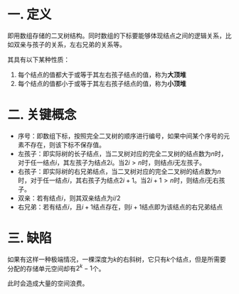 # 一. 定义

即用数组存储的二叉树结构。同时数组的下标要能够体现结点之间的逻辑关系，比如双亲与孩子的关系，左右兄弟的关系等。

其具有以下某种性质：

1. 每个结点的值都大于或等于其左右孩子结点的值，称为**大顶堆**
2. 每个结点的值都小于或等于其左右孩子结点的值，称为**小顶堆**



# 二. 关键概念

-   序号：即数组下标，按照完全二叉树的顺序进行编号，如果中间某个序号的元素不存在，则该下标不保存值。
-   左孩子：即实际树的长子结点，当二叉树对应的完全二叉树的结点数为$n$时，对于任一结点$i$，其左孩子为结点$2i$。当$2i>n$时，则结点$i$无左孩子。
-   右孩子：即实际树的右兄弟结点，当二叉树对应的完全二叉树的结点数为$n$时，对于任一结点$i$，其右孩子为结点$2i+1$。当$2i+1>n$时，则结点$i$无右孩子。
-   双亲：若有结点$i$，则其双亲结点为$i/2$
-   右兄弟：若有结点$i$，且$i+1$结点存在，则$i+1$结点即为该结点的右兄弟结点



# 三. 缺陷

如果有这样一种极端情况，一棵深度为$k$的右斜树，它只有$k$个结点，但是所需要分配的存储单元空间却有$2^k-1$个。

此时会造成大量的空间浪费。
